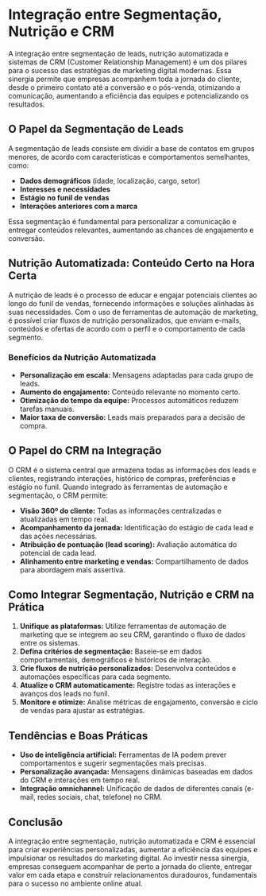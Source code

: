 # Integração entre Segmentação, Nutrição e CRM

A integração entre segmentação de leads, nutrição automatizada e sistemas de CRM (Customer Relationship Management) é um dos pilares para o sucesso das estratégias de marketing digital modernas. Essa sinergia permite que empresas acompanhem toda a jornada do cliente, desde o primeiro contato até a conversão e o pós-venda, otimizando a comunicação, aumentando a eficiência das equipes e potencializando os resultados.

## O Papel da Segmentação de Leads

A segmentação de leads consiste em dividir a base de contatos em grupos menores, de acordo com características e comportamentos semelhantes, como:

- **Dados demográficos** (idade, localização, cargo, setor)
- **Interesses e necessidades**
- **Estágio no funil de vendas**
- **Interações anteriores com a marca**

Essa segmentação é fundamental para personalizar a comunicação e entregar conteúdos relevantes, aumentando as chances de engajamento e conversão.

## Nutrição Automatizada: Conteúdo Certo na Hora Certa

A nutrição de leads é o processo de educar e engajar potenciais clientes ao longo do funil de vendas, fornecendo informações e soluções alinhadas às suas necessidades. Com o uso de ferramentas de automação de marketing, é possível criar fluxos de nutrição personalizados, que enviam e-mails, conteúdos e ofertas de acordo com o perfil e o comportamento de cada segmento.

### Benefícios da Nutrição Automatizada

- **Personalização em escala:** Mensagens adaptadas para cada grupo de leads.
- **Aumento do engajamento:** Conteúdo relevante no momento certo.
- **Otimização do tempo da equipe:** Processos automáticos reduzem tarefas manuais.
- **Maior taxa de conversão:** Leads mais preparados para a decisão de compra.

## O Papel do CRM na Integração

O CRM é o sistema central que armazena todas as informações dos leads e clientes, registrando interações, histórico de compras, preferências e estágio no funil. Quando integrado às ferramentas de automação e segmentação, o CRM permite:

- **Visão 360º do cliente:** Todas as informações centralizadas e atualizadas em tempo real.
- **Acompanhamento da jornada:** Identificação do estágio de cada lead e das ações necessárias.
- **Atribuição de pontuação (lead scoring):** Avaliação automática do potencial de cada lead.
- **Alinhamento entre marketing e vendas:** Compartilhamento de dados para abordagem mais assertiva.

## Como Integrar Segmentação, Nutrição e CRM na Prática

1. **Unifique as plataformas:** Utilize ferramentas de automação de marketing que se integrem ao seu CRM, garantindo o fluxo de dados entre os sistemas.
2. **Defina critérios de segmentação:** Baseie-se em dados comportamentais, demográficos e históricos de interação.
3. **Crie fluxos de nutrição personalizados:** Desenvolva conteúdos e automações específicas para cada segmento.
4. **Atualize o CRM automaticamente:** Registre todas as interações e avanços dos leads no funil.
5. **Monitore e otimize:** Analise métricas de engajamento, conversão e ciclo de vendas para ajustar as estratégias.

## Tendências e Boas Práticas

- **Uso de inteligência artificial:** Ferramentas de IA podem prever comportamentos e sugerir segmentações mais precisas.
- **Personalização avançada:** Mensagens dinâmicas baseadas em dados do CRM e interações em tempo real.
- **Integração omnichannel:** Unificação de dados de diferentes canais (e-mail, redes sociais, chat, telefone) no CRM.

## Conclusão

A integração entre segmentação, nutrição automatizada e CRM é essencial para criar experiências personalizadas, aumentar a eficiência das equipes e impulsionar os resultados do marketing digital. Ao investir nessa sinergia, empresas conseguem acompanhar de perto a jornada do cliente, entregar valor em cada etapa e construir relacionamentos duradouros, fundamentais para o sucesso no ambiente online atual.